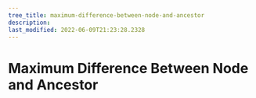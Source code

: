 ```yaml
---
tree_title: maximum-difference-between-node-and-ancestor
description: 
last_modified: 2022-06-09T21:23:28.2328
---
```


# Maximum Difference Between Node and Ancestor
